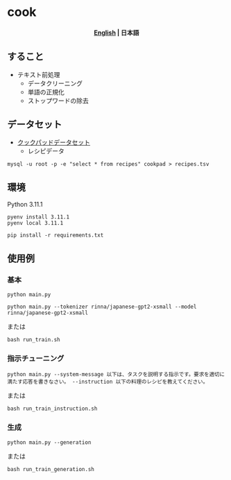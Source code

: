 # cook

<h4 align="center">
    <p>
        <a href='https://github.com/Natu-ja/cook/'>English</a> | 
        <b>日本語</b>
    </p>
</h4>

## すること
- テキスト前処理
    - データクリーニング
    - 単語の正規化
    - ストップワードの除去


## データセット
- [クックパッドデータセット](https://www.nii.ac.jp/dsc/idr/cookpad/cookpad.html)
    - レシピデータ

```
mysql -u root -p -e "select * from recipes" cookpad > recipes.tsv
```


## 環境
Python 3.11.1
```
pyenv install 3.11.1
pyenv local 3.11.1
```

```
pip install -r requirements.txt
```

## 使用例
### 基本
```
python main.py
```
```
python main.py --tokenizer rinna/japanese-gpt2-xsmall --model rinna/japanese-gpt2-xsmall
```
または
```
bash run_train.sh
```

### 指示チューニング
```
python main.py --system-message 以下は、タスクを説明する指示です。要求を適切に満たす応答を書きなさい。 --instruction 以下の料理のレシピを教えてください。
```
または
```
bash run_train_instruction.sh
```

### 生成
```
python main.py --generation
```
または
```
bash run_train_generation.sh
```